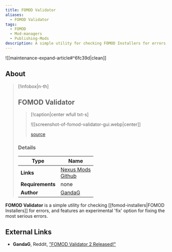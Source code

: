 ```yaml
---
title: FOMOD Validator
aliases:
  - FOMOD Validator
tags:
  - FOMOD
  - Mod-managers
  - Publishing-Mods
description: A simple utility for checking FOMOD Installers for errors, featuring an experimental 'fix' option for fixing the most serious errors.
---
```


![[maintenance-expand-article#^6fc39d|clean]]

## About

> [!infobox|n-th]
> 
> ## FOMOD Validator
> 
> > [!caption|center wfull txt-s]
> > 
> > ![[screenshot-of-fomod-validator-gui.webp|center]]
> > 
> > [source](https://staticdelivery.nexusmods.com/mods/110/images/75140/75140-1547074072-170806633.png)
> 
> ### Details
> 
> | Type | Name |
> | --- | --- |
> | **Links** | [Nexus Mods](https://www.nexusmods.com/skyrim/mods/75140)<br>[Github](https://github.com/GandaG/fomod-validator)<br> |
> | **Requirements** | none |
> | **Author** | [GandaG](https://github.com/GandaG) |

**FOMOD Validator** is a simple utility for checking [[fomod-installers|FOMOD Installers]] for errors, and features an experimental 'fix' option for fixing the most serious errors.

## External Links

- **GandaG**, Reddit, ["FOMOD Validator 2 Released\!"](https://www.reddit.com/r/skyrimmods/comments/afqjfb/fomod_validator_2_released/)
